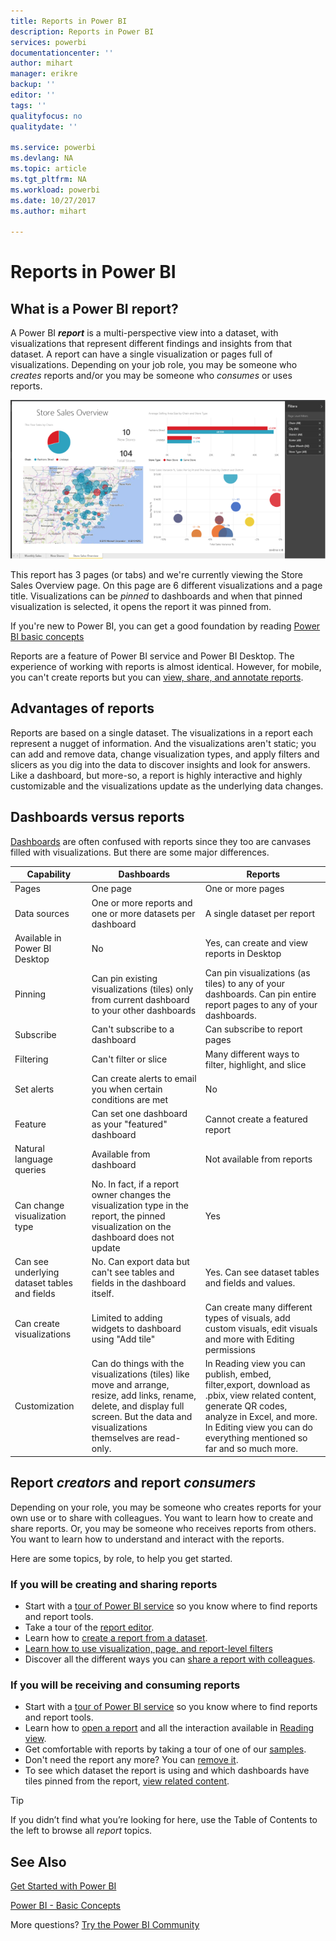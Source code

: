 ```yaml
---
title: Reports in Power BI
description: Reports in Power BI
services: powerbi
documentationcenter: ''
author: mihart
manager: erikre
backup: ''
editor: ''
tags: ''
qualityfocus: no
qualitydate: ''

ms.service: powerbi
ms.devlang: NA
ms.topic: article
ms.tgt_pltfrm: NA
ms.workload: powerbi
ms.date: 10/27/2017
ms.author: mihart

---
```

# Reports in Power BI
## What is a Power BI report?
A Power BI ***report*** is a multi-perspective view into a dataset, with visualizations that represent different findings and insights from that dataset.  A report can have a single visualization or pages full of visualizations. Depending on your job role, you may be someone who *creates* reports and/or you may be someone who *consumes* or uses reports.

![](media/powerbi-service-reports/reportview.png)

This report has 3 pages (or tabs) and we're currently viewing the Store Sales Overview page. On this page are 6 different visualizations and a page title. Visualizations can be *pinned* to dashboards and when that pinned visualization is selected, it opens the report it was pinned from.

If you're new to Power BI, you can get a good foundation by reading [Power BI basic concepts](service-basic-concepts.md)

Reports are a feature of Power BI service and Power BI Desktop. The experience of working with reports is almost identical. However, for mobile, you can't create reports but you can [view, share, and annotate reports](powerbi-mobile-reports-in-the-iphone-app.md).

## Advantages of reports
Reports are based on a single dataset. The visualizations in a report each represent a nugget of information. And the visualizations aren't static; you can add and remove data, change visualization types, and apply filters and slicers as you dig into the data to discover insights and look for answers. Like a dashboard, but more-so, a report is highly interactive and highly customizable and the visualizations update as the underlying data changes.

## Dashboards versus reports
[Dashboards](service-dashboards.md) are often confused with reports since they too are canvases filled with visualizations. But there are some major differences.  

| **Capability** | **Dashboards** | **Reports** |
| --- | --- | --- |
| Pages |One page |One or more pages |
| Data sources |One or more reports and one or more datasets per dashboard |A single dataset per report |
| Available in Power BI Desktop |No |Yes, can create and view reports in Desktop |
| Pinning |Can pin existing visualizations (tiles) only from current dashboard to your other dashboards |Can pin visualizations (as tiles) to any of your dashboards. Can pin entire report pages to any of your dashboards. |
| Subscribe |Can't subscribe to a dashboard |Can subscribe to report pages |
| Filtering |Can't filter or slice |Many different ways to filter, highlight, and slice |
| Set alerts |Can create alerts to email you when certain conditions are met |No |
| Feature |Can set one dashboard as your "featured" dashboard |Cannot create a featured report |
| Natural language queries |Available from dashboard |Not available from reports |
| Can change visualization type |No. In fact, if a report owner changes the visualization type in the report, the pinned visualization on the dashboard does not update |Yes |
| Can see underlying dataset tables and fields |No. Can export data but can't see tables and fields in the dashboard itself. |Yes. Can see dataset tables and fields and values. |
| Can create visualizations |Limited to adding widgets to dashboard using "Add tile" |Can create many different types of visuals, add custom visuals, edit visuals and more with Editing permissions |
| Customization |Can do things with the visualizations (tiles) like move and arrange, resize, add links, rename, delete, and display full screen. But the data and visualizations themselves are read-only. |In Reading view you can publish, embed, filter,export, download as .pbix, view related content, generate QR codes, analyze in Excel, and more.  In Editing view you can do everything mentioned so far and so much more. |

## Report ***creators*** and report ***consumers***
Depending on your role, you may be someone who creates reports for your own use or to share with colleagues. You want to learn how to create and share reports. Or, you may be someone who receives reports from others. You want to learn how to understand and interact with the reports.

Here are some topics, by role, to help you get started.

### If you will be creating and sharing reports
* Start with a [tour of Power BI service](service-basic-concepts.md) so you know where to find reports and report tools.
* Take a tour of the [report editor](powerbi-service-the-report-editor-take-a-tour.md).
* Learn how to [create a report from a dataset](powerbi-service-create-a-new-report.md).
* [Learn how to use visualization, page, and report-level filters](power-bi-how-to-report-filter.md)
* Discover all the different ways you can [share a report with colleagues](service-share-dashboards.md).

### If you will be receiving and consuming reports
* Start with a [tour of Power BI service](service-basic-concepts.md) so you know where to find reports and report tools.
* Learn how to [open a report](powerbi-service-open-a-report-in-reading-view.md) and all the interaction available in [Reading view](service-dashboard-tiles.md).
* Get comfortable with reports by taking a tour of one of our [samples](sample-tutorial-connect-to-the-samples.md).  
* Don't need the report any more? You can [remove it](service-delete.md).
* To see which dataset the report is using and which dashboards have tiles pinned from the report, [view related content](powerbi-service-related-content.md).

> [!TIP]
> If you didn’t find what you’re looking for here, use the Table of Contents to the left to browse all *report* topics.
> 
> 

## See Also
[Get Started with Power BI](powerbi-service-get-started.md) 

[Power BI - Basic Concepts](service-basic-concepts.md)

More questions? [Try the Power BI Community](http://community.powerbi.com/)

